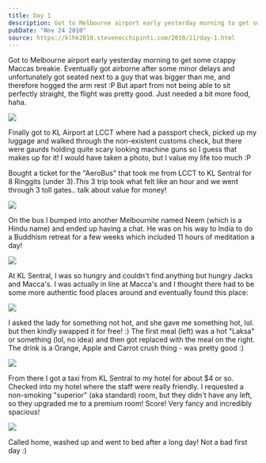 ```yaml
---
title: Day 1
description: Got to Melbourne airport early yesterday morning to get some crappy Maccas breakie. Eventually got airborne after some minor delays and unf...
pubDate: "Nov 24 2010"
source: https://klhk2010.stevenocchipinti.com/2010/11/day-1.html
---
```


Got to Melbourne airport early yesterday morning to get some crappy Maccas breakie. Eventually got airborne after some minor delays and unfortunately got seated next to a guy that was bigger than me, and therefore hogged the arm rest :P But apart from not being able to sit perfectly straight, the flight was pretty good. Just needed a bit more food, haha.

[![](https://2.bp.blogspot.com/_l2YQkMP1pOU/TO3J0n_-VOI/AAAAAAAAAkM/_ibGDXFyw6I/s320/DSC_0232.JPG)](https://2.bp.blogspot.com/_l2YQkMP1pOU/TO3J0n_-VOI/AAAAAAAAAkM/_ibGDXFyw6I/s1600/DSC_0232.JPG)

Finally got to KL Airport at LCCT where had a passport check, picked up my luggage and walked through the non-existent customs check, but there were gaurds holding quite scary looking machine guns so I guess that makes up for it! I would have taken a photo, but I value my life too much :P

Bought a ticket for the "AeroBus" that took me from LCCT to KL Sentral for 8 Ringgits (under $3). This ~$3 trip took what felt like an hour and we went through 3 toll gates.. talk about value for money!

[![](https://2.bp.blogspot.com/_l2YQkMP1pOU/TO3Kqv56wEI/AAAAAAAAAkU/Jf5K8kpLMyM/s320/P1010020.JPG)](https://2.bp.blogspot.com/_l2YQkMP1pOU/TO3Kqv56wEI/AAAAAAAAAkU/Jf5K8kpLMyM/s1600/P1010020.JPG)

On the bus I bumped into another Melbournite named Neem (which is a Hindu name) and ended up having a chat. He was on his way to India to do a Buddhism retreat for a few weeks which included 11 hours of meditation a day!

[![](https://4.bp.blogspot.com/_l2YQkMP1pOU/TO3LJH9jP_I/AAAAAAAAAkY/D32FjFAhE9I/s320/P1010034.JPG)](https://4.bp.blogspot.com/_l2YQkMP1pOU/TO3LJH9jP_I/AAAAAAAAAkY/D32FjFAhE9I/s1600/P1010034.JPG)

At KL Sentral, I was so hungry and couldn't find anything but hungry Jacks and Macca's. I was actually in line at Macca's and I thought there had to be some more authentic food places around and eventually found this place:

[![](https://4.bp.blogspot.com/_l2YQkMP1pOU/TO3Lk_AqNSI/AAAAAAAAAkc/WIzmEh7wkWg/s320/P1010035.JPG)](https://4.bp.blogspot.com/_l2YQkMP1pOU/TO3Lk_AqNSI/AAAAAAAAAkc/WIzmEh7wkWg/s1600/P1010035.JPG)

I asked the lady for something not hot, and she gave me something hot, lol. but then kindly swapped it for free! :) The first meal (left) was a hot "Laksa" or something (lol, no idea) and then got replaced with the meal on the right. The drink is a Orange, Apple and Carrot crush thing - was pretty good :)

[![](https://1.bp.blogspot.com/_l2YQkMP1pOU/TO3L_c_lKRI/AAAAAAAAAkg/nMoZNREs35Q/s320/P1010036.JPG)](https://1.bp.blogspot.com/_l2YQkMP1pOU/TO3L_c_lKRI/AAAAAAAAAkg/nMoZNREs35Q/s1600/P1010036.JPG)

From there I got a taxi from KL Sentral to my hotel for about $4 or so. Checked into my hotel where the staff were really friendly. I requested a non-smoking "superior" (aka standard) room, but they didn't have any left, so they upgraded me to a premium room! Score! Very fancy and incredibly spacious!

[![](https://1.bp.blogspot.com/_l2YQkMP1pOU/TO3KRrv3-7I/AAAAAAAAAkQ/1nJ9qjUiVcg/s320/DSC_0236.JPG)](https://1.bp.blogspot.com/_l2YQkMP1pOU/TO3KRrv3-7I/AAAAAAAAAkQ/1nJ9qjUiVcg/s1600/DSC_0236.JPG)

Called home, washed up and went to bed after a long day! Not a bad first day :)
